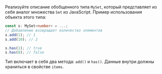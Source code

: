 
Реализуйте описание обобщенного типа `MySet`, который представляет из себя аналог множества `Set` из JavaScript. Пример использования объекта этого типа:

```typescript
const s: MySet<number> = ...;
// Добавление возвращает количество элементов
s.add(1); // 1
s.add(10); // 2

s.has(1); // true
s.has(8); // false
```

Тип включает в себя два метода: `add()` и `has()`. Данные внутри должны храниться в свойстве `items`.
